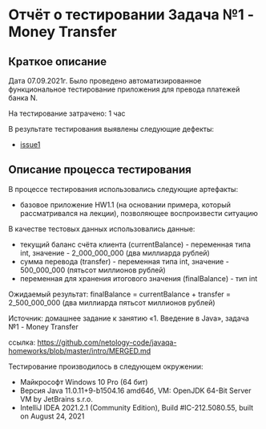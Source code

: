 # Отчёт о тестировании Задача №1 - Money Transfer

## Краткое описание

Дата 07.09.2021г. Было проведено автоматизированное функциональное тестирование приложения для превода платежей банка N.

На тестирование затрачено: 1 час

В результате тестирования выявлены следующие дефекты:
* [issue1](https://github.com/EvgeniaRepina/hw_java_1.1/issues/1#issue-989961772)

## Описание процесса тестирования

В процессе тестирования использовались следующие артефакты:
* базовое приложение HW1.1 (на основании примера, который рассматривался на лекции), позволяющее воспроизвести ситуацию

В качестве тестовых данных использовались данные:
* текущий баланс счёта клиента (currentBalance) - переменная типа int, значение - 2_000_000_000 (два миллиарда рублей)
* сумма перевода (transfer) - переменная типа int, значение - 500_000_000 (пятьсот миллионов рублей)
* переменная для хранения итогового значения (finalBalance) - тип int 

Ожидаемый результат:  finalBalance = currentBalance + transfer = 2_500_000_000 (два миллиарда пятьсот миллионов рублей)

Источник: домашнее задание к занятию «1. Введение в Java», задача №1 - Money Transfer

ссылка: https://github.com/netology-code/javaqa-homeworks/blob/master/intro/MERGED.md

Тестирование производилось в следующем окружении:
* Майкрософт Windows 10 Pro (64 бит)
* Версия Java 11.0.11+9-b1504.16 amd64б, VM: OpenJDK 64-Bit Server VM by JetBrains s.r.o.
* IntelliJ IDEA 2021.2.1 (Community Edition), Build #IC-212.5080.55, built on August 24, 2021
  

